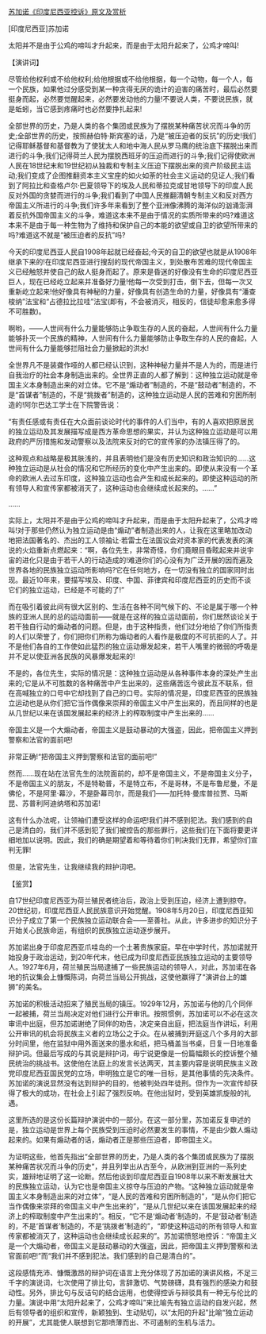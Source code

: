 [苏加诺《印度尼西亚控诉》原文及赏析](https://www.vrrw.net/wx/14544.html)

[印度尼西亚]苏加诺

太阳并不是由于公鸡的啼叫才升起来，而是由于太阳升起来了，公鸡才啼叫!

【演讲词】

尽管给他权利或不给他权利;给他根据或不给他根据，每一个动物，每一个人，每一个民族，如果他过分感受到某一种贪得无厌的诡计的迫害的痛苦时，最后必然要挺身而起，必然要觉醒起来，必然要发动他的力量!不要说人类，不要说民族，就是蚯蚓，当它感到疼痛时也必然要挣扎起来!

全部世界的历史，乃是人类的各个集团或民族为了摆脱某种痛苦状况而斗争的历史;全部世界的历史，按照赫伯特·斯宾塞的话，乃是“被压迫者的反抗”的历史!我们记得耶稣基督和基督教为了使犹太人和地中海人民从罗马鹰的统治底下摆脱出来而进行的斗争;我们记得荷兰人民为摆脱西班牙的压迫而进行的斗争;我们记得使欧洲人民在18世纪末和19世纪初从独裁和专制主义压迫下摆脱出来的资产阶级民主运动;我们变成了企图推翻资本主义宝座的如火如荼的社会主义运动的见证人;我们看到了阿拉比和查格卢尔·巴夏领导下的埃及人民和蒂拉克或甘地领导下的印度人民反对外国的贪婪而进行的斗争;我们看到了中国人民推翻清朝专制主义和反对西方帝国主义所进行的斗争;我们许多年来看到了整个亚洲像沸腾的海洋似的汹涌澎湃着反抗外国帝国主义的斗争，难道这本来不是由于情况的实质所带来的吗?难道这本来不是由于每一种生物为了维持和保护自己的本能的欲望或自卫的欲望所带来的吗?难道这不就是“被压迫者的反抗”吗?

今天的印度尼西亚人民自1908年起就已经奋起;今天的自卫的欲望也就是从1908年继承下来的!在印度尼西亚进行搜刮的现代帝国主义，到处散布苦难的现代帝国主义已经触怒并使自己的敌人挺身而起了。原来是昏迷的好像没有生命的印度尼西亚巨人，现在已经屹立起来并准备好力量!他每一次受到打击，倒下去，但每一次又重新屹立起来!他好像具有神秘的力量，好像具有创造生命的力量，好像具有“潘查梭纳”法宝和“占德拉比拉哇”法宝(即有，不会被消灭，相反的，信徒却愈来愈多得不可胜数)。

啊哟，——人世间有什么力量能够防止争取生存的人民的奋起，人世间有什么力量能够扑灭一个民族的精神，人世间有什么力量能够防止争取生存的人民的奋起，人世间有什么力量能够拦阻社会力量掀起的洪水!

全世界凡不是装聋作哑的人都已经认识到，这种神秘力量并不是人为的，而是进行自我治疗的社会本身制造出来的。全世界正直的人都了解到：这种独立运动就是帝国主义本身制造出来的对立体。它不是“煽动者”制造的，不是“鼓动者”制造的，不是“首谋者”制造的，不是“挑拨者”制造的，这种独立运动是人民的苦难和穷困所制造的!阿尔巴达工学士在下院警告说：

“有责任感或有责任在大众面前谈论时代的事件的人们当中，有的人喜欢把原居民的独立运动及其发展描写成是西方革命思想的果实，并认为这种独立运动是可以用政府的严厉措施和发动警察以及法院来反对的它的宣传家的办法镇压得了的。

这种观点和战略是极其肤浅的，并且表明他们是没有历史知识和政治知识的……这种独立运动是从社会的情况和它所经历的变化中产生出来的。即使从来没有一个革命的欧洲人去过东印度，这种独立运动也会产生和成长起来的。即使这种运动的所有领导人和宣传家都被消灭了，这种运动也会继续成长起来的。……”

……

实际上，太阳并不是由于公鸡的啼叫才升起来，而是由于太阳升起来了，公鸡才啼叫!对于那些仍然认为独立运动是由“煽动”者制造出来的人，让我在这里略加改动地把法国著名的、杰出的工人领袖让·若雷士在法国议会对资本家的代表发表的演说的火焰重新点燃起来：“啊，各位先生，非常奇怪，你们竟眼目昏眩起来并说宇宙的进化只是由于若干人的行动造成的!难道你们的心没有为广泛开展的因而遍及世界各地的民族独立运动所影响吗?它在任何地方，在一切没有独立的国家同时出现。最近10年来，要描写埃及、印度、中国、菲律宾和印度尼西亚的历史而不谈它们的独立运动，已经是不可能的了!”

而在吸引着彼此间有很大区别的、生活在各种不同气候下的、不论是属于哪一个种族的亚洲人民的总的运动面前——就是在这样的独立运动面前，你们居然谈论关于若干独自行动的煽动者的问题。但是，由于这种指责，他们过分地给了你们所指责的人们以荣誉了，你们把你们所称为煽动者的人看作是极度的不可抗拒的人了。并不是他们各自的工作使如此猛烈的独立运动爆发起来，若干人嘴里的微弱的呼吸是并不足以使亚洲各民族的风暴爆发起来的!

不是的，各位先生，实际的情况是：这种独立运动是从各种事件本身的深处产生出来的;它是从不可胜数的各种痛苦中产生出来的，这些痛苦迄今彼此互不联系，但在高喊独立的口号中它却找到了自己的口号。实际的情况是，印度尼西亚的民族独立运动也是从你们把它当作偶像来崇拜的帝国主义中产生出来的，而且同样的也是从几世纪以来在该国发展起来的经济上的榨取制度中产生出来的……

帝国主义是一个大煽动者，帝国主义是鼓动暴动的大强盗，因此，把帝国主义押到警察和法官的面前吧!

非常正确!“把帝国主义押到警察和法官的面前吧!”

然而……现在站在法官先生的法院面前的，却不是帝国主义，不是帝国主义分子，不是帝国主义的朋友，不是特勒普，不是特立布，不是哥林，不是布鲁尼曼，不是佛伦，不是阿里·幕沙，不是卧幕司尔，而是我们——加托特·曼库普拉贾、马斯昆、苏普利阿迪纳塔和苏加诺!

这有什么办法呢，让领袖们遭受这样的命运吧!我们并不感到犯法。我们感到的自己是清白的，我们并不感到犯了我们被控告的那些罪行，这些我们在下面将要更详细地加以说明。因此，我们的确是期望着和等待着你们判决我们无罪，希望你们宣判无罪!

但是，法官先生，让我继续我的辩护词吧。



【鉴赏】

自17世纪印度尼西亚为荷兰殖民者统治后，政治上受到压迫，经济上遭到掠夺。20世纪初，印度尼西亚人民民族意识开始觉醒。1908年5月20日，印度尼西亚知识分子成立了第一个民族独立运动联合会——至善社。从此，许多进步的知识分子开始关心民族命运，有组织的民族独立运动逐步展开。

苏加诺出身于印度尼西亚爪哇岛的一个土著贵族家庭。早在中学时代，苏加诺就开始投身于政治运动，到20年代末，他已成为印度尼西亚民族独立运动的主要领导人。1927年6月，荷兰殖民当局逮捕了一些民族运动的领导人，对此，苏加诺在各地的抗议集会上慷慨陈词，向荷兰当局公开挑战，这使他赢得了“演讲台上的雄狮”的美名。

苏加诺的积极活动招来了殖民当局的镇压。1929年12月，苏加诺与他的几个同伴一起被捕，荷兰当局决定对他们进行公开审讯。按照惯例，苏加诺可以不必在这次审讯中出庭，但苏加诺谢绝了同伴的劝告，决定亲自出庭，把法庭当作讲坛，利用公开审讯的机会将民族主义者的立场公之于众。在从被捕到开庭这八个多月的大部分时间里，他在监狱中用外面送来的墨水和纸，把马桶盖当书桌，日复一日地准备辩护词。但最后写成的与其说是辩护词，毋宁说更像是一份篇幅颇长的控诉整个殖民统治的挑战书。这使他在法庭上的发言长达两天，其主要内容是说明民族主义政党印度尼西亚国民党的立场，申明独立是它的唯一目标，是其他事情的先决条件。苏加诺的演说显然没有达到辩护的目的，他被判处四年徒刑。但作为一次宣传却获得了极大的成功，在社会上引起了强烈反响。在他出狱时，受到英雄凯旋般的礼遇。

这里所选的是这份长篇辩护演说中的一部分。在这一部分里，苏加诺反复申述的是，独立运动是世界上每个民族受到压迫时必然要发生的事情，不是由少数人煽动起来的。如果有煽动者的话，煽动者正是那些压迫者，即帝国主义。

为证明这些，他首先指出“全部世界的历史，乃是人类的各个集团或民族为了摆脱某种痛苦状况而斗争的历史”，并且列举出从古至今，从欧洲到亚洲的一系列史实，雄辩地证明了这一论断。然后他谈到印度尼西亚自1908年以来不断发展壮大的民族独立运动，认为它也是帝国主义掠夺与压迫的产物。“这种独立运动就是帝国主义本身制造出来的对立体”，“是人民的苦难和穷困所制造的”，“是从你们把它当作偶像来崇拜的帝国主义中产生出来的”，“是从几世纪以来在该国发展起来的经济上的榨取制度中产生出来的”。相反，“它不是‘煽动者’制造的，不是‘鼓动者’制造的，不是‘首谋者’制造的，不是‘挑拨者’制造的”，“即使这种运动的所有领导人和宣传家都被消灭了，这种运动也会继续成长起来的”。苏加诺愤怒地控诉：“帝国主义是一个大煽动者，帝国主义是鼓动暴动的大强盗，因此，把帝国主义押到警察和法官面前吧!”而“我们并不感到犯法。我们感到的自己是清白的”。

这段感情充沛、慷慨激昂的辩护词在语言上充分体现了苏加诺的演讲风格，不足三千字的演说词，七次使用了排比句，言辞激切、气势磅礴，具有强烈的感染力和鼓动性。另外，排比句与反诘句的结合运用，也使得控诉与辩驳具有一种无与伦比的力量。演说中用“太阳升起来了，公鸡才啼叫”来比喻先有独立运动的自发兴起，然后有领导者的组织和宣传，新颖独到、生动贴切，以“太阳的升起”比喻“独立运动的开展”，尤其能使人联想到它那喷薄而出、不可遏制的生机与活力。

